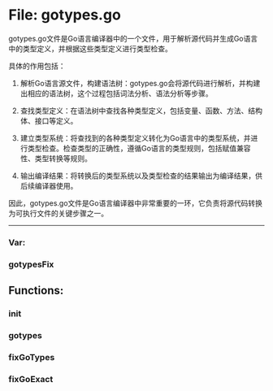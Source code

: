 # File: gotypes.go

gotypes.go文件是Go语言编译器中的一个文件，用于解析源代码并生成Go语言中的类型定义，并根据这些类型定义进行类型检查。

具体的作用包括：

1. 解析Go语言源文件，构建语法树：gotypes.go会将源代码进行解析，并构建出相应的语法树，这个过程包括词法分析、语法分析等步骤。

2. 查找类型定义：在语法树中查找各种类型定义，包括变量、函数、方法、结构体、接口等定义。

3. 建立类型系统：将查找到的各种类型定义转化为Go语言中的类型系统，并进行类型检查。检查类型的正确性，遵循Go语言的类型规则，包括赋值兼容性、类型转换等规则。

4. 输出编译结果：将转换后的类型系统以及类型检查的结果输出为编译结果，供后续编译器使用。

因此，gotypes.go文件是Go语言编译器中非常重要的一环，它负责将源代码转换为可执行文件的关键步骤之一。




---

### Var:

### gotypesFix





## Functions:

### init





### gotypes





### fixGoTypes





### fixGoExact





